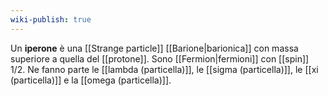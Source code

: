 ```yaml
---
wiki-publish: true
---
```

Un **iperone** è una [[Strange particle]] [[Barione|barionica]] con massa superiore a quella del [[protone]]. Sono [[Fermion|fermioni]] con [[spin]] 1/2. Ne fanno parte le [[lambda (particella)]], le [[sigma (particella)]], le [[xi (particella)]] e la [[omega (particella)]].